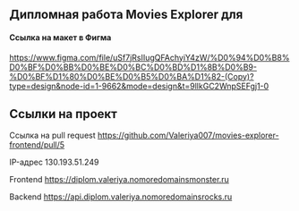 ## Дипломная работа Movies Explorer для

#### Ссылка на макет в Фигма

https://www.figma.com/file/uSf7jRsIIugQFAchyiY4zW/%D0%94%D0%B8%D0%BF%D0%BB%D0%BE%D0%BC%D0%BD%D1%8B%D0%B9-%D0%BF%D1%80%D0%BE%D0%B5%D0%BA%D1%82-(Copy)?type=design&node-id=1-9662&mode=design&t=9llkGC2WnpSEFgj1-0

## Ссылки на проект

Ссылка на pull request https://github.com/Valeriya007/movies-explorer-frontend/pull/5

IP-адрес 130.193.51.249

Frontend https://diplom.valeriya.nomoredomainsmonster.ru

Backend https://api.diplom.valeriya.nomoredomainsrocks.ru
